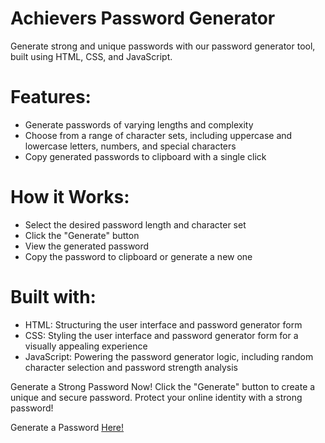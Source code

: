 # Achievers Password Generator
Generate strong and unique passwords with our password generator tool, built using HTML, CSS, and JavaScript.
# Features:
- Generate passwords of varying lengths and complexity
- Choose from a range of character sets, including uppercase and lowercase letters, numbers, and special characters
- Copy generated passwords to clipboard with a single click
# How it Works:
- Select the desired password length and character set
- Click the "Generate" button
- View the generated password
- Copy the password to clipboard or generate a new one
# Built with:
- HTML: Structuring the user interface and password generator form
- CSS: Styling the user interface and password generator form for a visually appealing experience
- JavaScript: Powering the password generator logic, including random character selection and password strength analysis

Generate a Strong Password Now!
Click the "Generate" button to create a unique and secure password. Protect your online identity with a strong password!

Generate a Password <a href="https://tawaqul.github.io/password-generator/">Here!</a>

